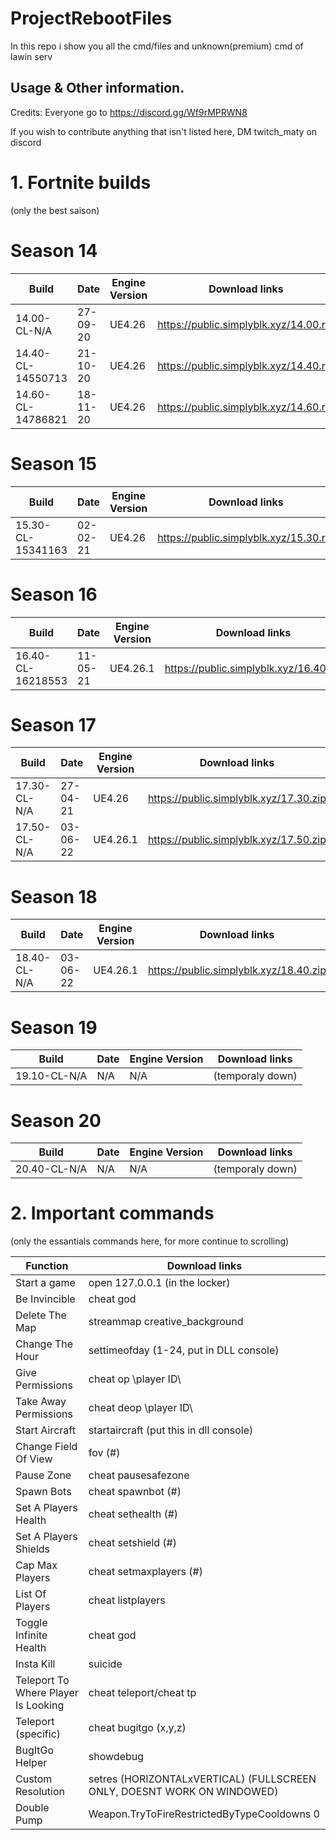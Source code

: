 # ProjectRebootFiles
In this repo i show you all the cmd/files and unknown(premium) cmd of lawin serv 


## Usage & Other information.

Credits: Everyone go to https://discord.gg/Wf9rMPRWN8

If you wish to contribute anything that isn't listed here, DM twitch_maty on discord





# 1. Fortnite builds

(only the best saison)

# Season 14
| Build                         | Date           	 |  Engine Version	    |		    Download links             |
| ----------------------------- | ---------------------- | ------------------------ | ------------------------------ |
| 14.00-CL-N/A	                | 27-09-20         	 | UE4.26            	    |		https://public.simplyblk.xyz/14.00.rar|
| 14.40-CL-14550713	          | 21-10-20         	 | UE4.26            	    |		https://public.simplyblk.xyz/14.40.rar|
| 14.60-CL-14786821           | 18-11-20        	  | UE4.26            	    |		https://public.simplyblk.xyz/14.60.rar|

# Season 15
| Build                         | Date           	 |  Engine Version	    |		    Download links             |
| ----------------------------- | ---------------------- | ------------------------ | ------------------------------ |
| 15.30-CL-15341163	          | 02-02-21         	 | UE4.26            	    |		https://public.simplyblk.xyz/15.30.rar|

# Season 16
| Build                         | Date           	 |  Engine Version	    |		    Download links             |
| ----------------------------- | ---------------------- | ------------------------ | ------------------------------ |
| 16.40-CL-16218553             | 11-05-21        	 | UE4.26.1           	                    |		https://public.simplyblk.xyz/16.40.rar|

# Season 17
| Build                         | Date           	 |  Engine Version	    |		    Download links             |
| ----------------------------- | ---------------------- | ------------------------ | ------------------------------ |
| 17.30-CL-N/A	                | 27-04-21        	 | UE4.26            	    |		https://public.simplyblk.xyz/17.30.zip|
| 17.50-CL-N/A	                | 03-06-22         	 | UE4.26.1            	    |		https://public.simplyblk.xyz/17.50.zip|

# Season 18
| Build                         | Date           	 |  Engine Version	    |		    Download links             |
| ----------------------------- | ---------------------- | ------------------------ | ------------------------------ |
| 18.40-CL-N/A	                | 03-06-22         	 | UE4.26.1            	    |		https://public.simplyblk.xyz/18.40.zip|

# Season 19
| Build                         | Date           	 |  Engine Version	    |		    Download links             |
| ----------------------------- | ---------------------- | ------------------------ | ------------------------------ |
| 19.10-CL-N/A	                | N/A         	 | N/A           	    |	 (temporaly down) |

# Season 20
| Build                         | Date           	 |  Engine Version	    |		    Download links             |
| ----------------------------- | ---------------------- | ------------------------ | ------------------------------ |
| 20.40-CL-N/A	                | N/A         	 | N/A           	    |	 (temporaly down) |



# 2. Important commands

(only the essantials commands here, for more continue to scrolling)

| Function                      	    |		    Download links             |
| ----------------------------- | ------------------------------ |
| Start a game | open 127.0.0.1 (in the locker) |
| Be Invincible	                |		cheat god|
| Delete The Map	            |		streammap creative_background|
| Change The Hour  | settimeofday (1-24, put in DLL console)
| Give Permissions | cheat op \player ID\
| Take Away Permissions | cheat deop \player ID\
|Start Aircraft | startaircraft (put this in dll console)
|Change Field Of View | fov (#)|
|Pause Zone | cheat pausesafezone|
|Spawn Bots | cheat spawnbot (#)|
|Set A Players Health | cheat sethealth (#)|
|Set A Players Shields | cheat setshield (#)|
|Cap Max Players | cheat setmaxplayers (#)|
|List Of Players | cheat listplayers|
|Toggle Infinite Health | cheat god|
|Insta Kill | suicide|
|Teleport To Where Player Is Looking | cheat teleport/cheat tp|
|Teleport (specific) | cheat bugitgo (x,y,z)|
|BugItGo Helper | showdebug|
|Custom Resolution | setres (HORIZONTALxVERTICAL) (FULLSCREEN ONLY, DOESNT WORK ON WINDOWED) |
|Double Pump | Weapon.TryToFireRestrictedByTypeCooldowns 0             	|


